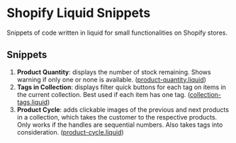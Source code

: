 # Shopify Liquid Snippets

Snippets of code written in liquid for small functionalities on Shopify stores.

## Snippets

1. **Product Quantity**: displays the number of stock remaining. Shows warning if only one or none is available. ([product-quantity.liquid](/scripts/product-quantity.liquid))
1. **Tags in Collection**: displays filter quick buttons for each tag on items in the current collection. Best used if each item has one tag. ([collection-tags.liquid](/scripts/collection-tags.liquid))
1. **Product Cycle**: adds clickable images of the previous and next products in a collection, which takes the customer to the respective products. Only works if the handles are sequential numbers. Also takes tags into consideration. ([product-cycle.liquid](/scripts/product-cycle.liquid))